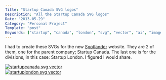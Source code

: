 ```yaml
---
Title: "Startup Canada SVG logos"
Description: "All the Startup Canada SVG logos"
Date: "2013-05-29"
Category: "Personal Project"
Template: "post"
Keywords: ["startup", "canada", "london", "svg", "vector", "ai", "image", "logo"]
---
```


I had to create these SVGs for the new [Spotlander](http://spotlander.com "Spotlander") website. They are 2 of them, one for the parent company; Startup Canada. The last one is for the divisions, in this case: Startup London. I figured I would share.

<div class="center">
  <a href="https://ohdoylerules.com/images/startupcanada.svg" target="_blank"><img alt="startupcanada svg vector" src="https://ohdoylerules.com/images/startupcanada.svg" ></a>
</div>

<div class="center">
  <a href="https://ohdoylerules.com/images/startuplondon.svg" target="_blank"><img alt="startuplondon svg vector" src="https://ohdoylerules.com/images/startuplondon.svg" ></a>
</div>
